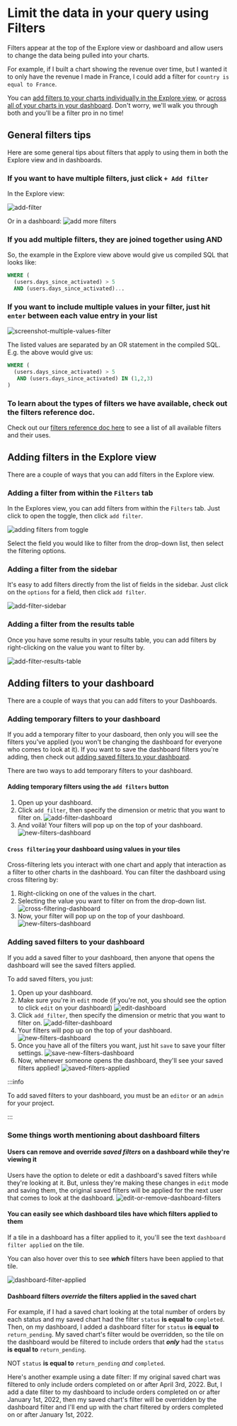 # Limit the data in your query using Filters

Filters appear at the top of the Explore view or dashboard and allow users to change the data being pulled into your charts.

For example, if I built a chart showing the revenue over time, but I wanted it to only have the revenue I made in France, I could add a filter for `country is equal to France`.

You can [add filters to your charts individually in the Explore view](#adding-filters-in-the-explore-view), or [across all of your charts in your dashboard](#adding-filters-to-your-dashboard). Don't worry, we'll walk you through both and you'll be a filter pro in no time!

## General filters tips

Here are some general tips about filters that apply to using them in both the Explore view and in dashboards.

### If you want to have multiple filters, just click `+ Add filter`

In the Explore view:

![add-filter](assets/add-filter.png)

Or in a dashboard:
![add more filters](./assets/add-more-filters-dashboard.png)

### If you add multiple filters, they are joined together using AND

So, the example in the Explore view above would give us compiled SQL that looks like:

```sql
WHERE (
  (users.days_since_activated) > 5
  AND (users.days_since_activated)...
```

### If you want to include multiple values in your filter, just hit `enter` between each value entry in your list

![screenshot-multiple-values-filter](assets/screenshot-multiple-values-filter.png)

The listed values are separated by an OR statement in the compiled SQL. E.g. the above would give us:

```sql
WHERE (
  (users.days_since_activated) > 5
   AND (users.days_since_activated) IN (1,2,3)
)
```

### To learn about the types of filters we have available, check out the filters reference doc.

Check out our [filters reference doc here](https://docs.lightdash.com/references/filters/) to see a list of all available filters and their uses.

## Adding filters in the Explore view

There are a couple of ways that you can add filters in the Explore view.

### Adding a filter from within the `Filters` tab

In the Explores view, you can add filters from within the `Filters` tab. Just click to open the toggle, then click `add filter`.

![adding filters from toggle](./assets/adding-filters-from-toggle-1.png)

Select the field you would like to filter from the drop-down list, then select the filtering options.

### Adding a filter from the sidebar

It's easy to add filters directly from the list of fields in the sidebar. Just click on the `options` for a field, then click `add filter`.

![add-filter-sidebar](assets/add-filter-sidebar.png)

### Adding a filter from the results table

Once you have some results in your results table, you can add filters by right-clicking on the value you want to filter by.

![add-filter-results-table](assets/add-filter-results-table.png)

## Adding filters to your dashboard

There are a couple of ways that you can add filters to your Dashboards.

### Adding temporary filters to your dashboard

If you add a temporary filter to your dasboard, then only you will see the filters you've applied (you won't be changing the dashboard for everyone who comes to look at it). If you want to save the dashboard filters you're adding, then check out [adding saved filters to your dashboard](#adding-saved-filters-to-your-dashboard).

There are two ways to add temporary filters to your dashboard.

#### Adding temporary filters using the `add filters` button

1. Open up your dashboard.
2. Click `add filter`, then specify the dimension or metric that you want to filter on.
![add-filter-dashboard](assets/add-filter-dashboard.png)
3. And voilà! Your filters will pop up on the top of your dashboard.
![new-filters-dashboard](assets/new-filters-dashboard.png)

#### `Cross filtering` your dashboard using values in your tiles

Cross-filtering lets you interact with one chart and apply that interaction as a filter to other charts in the dashboard. You can filter the dashboard using cross filtering by:

1. Right-clicking on one of the values in the chart.
2. Selecting the value you want to filter on from the drop-down list.
![cross-filtering-dashboard](assets/cross-filtering-dashboard.png)
3. Now, your filter will pop up on the top of your dashboard.
![new-filters-dashboard](assets/new-filters-dashboard.png)

### Adding saved filters to your dashboard

If you add a saved filter to your dashboard, then anyone that opens the dashboard will see the saved filters applied.

To add saved filters, you just:

1. Open up your dashboard.
2. Make sure you're in `edit` mode (if you're not, you should see the option to click `edit` on your dashboard)
![edit-dashboard](assets/edit-dashboard.png)
3. Click `add filter`, then specify the dimension or metric that you want to filter on.
![add-filter-dashboard](assets/add-filter-dashboard.png)
4. Your filters will pop up on the top of your dashboard.
![new-filters-dashboard](assets/new-filters-dashboard.png)
5. Once you have all of the filters you want, just hit `save` to save your filter settings.
![save-new-filters-dashboard](assets/save-new-filters-dashboard.png)
6. Now, whenever someone opens the dashboard, they'll see your saved filters applied!
![saved-filters-applied](assets/saved-filters-applied.png)

:::info

To add saved filters to your dashboard, you must be an `editor` or an `admin` for your project.

:::

### Some things worth mentioning about dashboard filters

#### Users can remove and override _saved filters_ on a dashboard while they're viewing it

Users have the option to delete or edit a dashboard's saved filters while they're looking at it. But, unless they're making these changes in `edit` mode and saving them, the original saved filters will be applied for the next user that comes to look at the dashboard.
![edit-or-remove-dashboard-filters](assets/edit-or-remove-dashboard-filters.png)

#### You can easily see which dashboard tiles have which filters applied to them

If a tile in a dashboard has a filter applied to it, you'll see the text `dashboard filter applied` on the tile.

You can also hover over this to see **_which_** filters have been applied to that tile.

![dashboard-filter-applied](assets/dashboard-filter-applied.png)

#### Dashboard filters _override_ the filters applied in the saved chart

For example, if I had a saved chart looking at the total number of orders by each status and my saved chart had the filter `status` **is equal to** `completed`. Then, on my dashboard, I added a dashboard filter for `status` **is equal to** `return_pending`. My saved chart's filter would be overridden, so the tile on the dashboard would be filtered to include orders that **_only_** had the `status` **is equal to** `return_pending`.

NOT `status` **is equal to** `return_pending` _and_ `completed`.

Here's another example using a date filter: If my original saved chart was filtered to only include orders completed on or after April 3rd, 2022. But, I add a date filter to my dashboard to include orders completed on or after January 1st, 2022, then my saved chart's filter will be overridden by the dashboard filter and I'll end up with the chart filtered by orders completed on or after January 1st, 2022.
